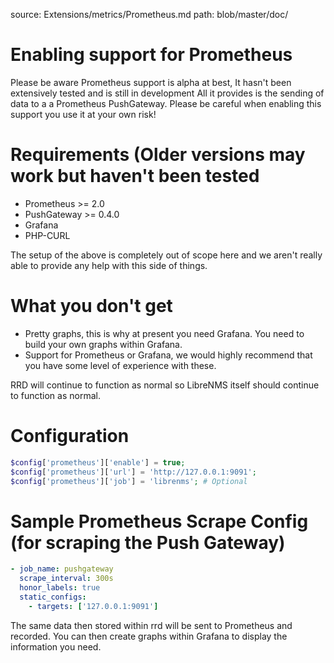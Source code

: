source: Extensions/metrics/Prometheus.md
path: blob/master/doc/

# Enabling support for Prometheus

Please be aware Prometheus support is alpha at best, It hasn't been
extensively tested and is still in development All it provides is the
sending of data to a a Prometheus PushGateway. Please be careful when
enabling this support you use it at your own risk!

# Requirements (Older versions may work but haven't been tested

- Prometheus >= 2.0
- PushGateway >= 0.4.0
- Grafana
- PHP-CURL

The setup of the above is completely out of scope here and we aren't
really able to provide any help with this side of things.

# What you don't get

- Pretty graphs, this is why at present you need Grafana. You need to
  build your own graphs within Grafana.
- Support for Prometheus or Grafana, we would highly recommend that
  you have some level of experience with these.

RRD will continue to function as normal so LibreNMS itself should
continue to function as normal.

# Configuration

```php
$config['prometheus']['enable'] = true;
$config['prometheus']['url'] = 'http://127.0.0.1:9091';
$config['prometheus']['job'] = 'librenms'; # Optional
```

# Sample Prometheus Scrape Config (for scraping the Push Gateway)

```yml
- job_name: pushgateway
  scrape_interval: 300s
  honor_labels: true
  static_configs:
    - targets: ['127.0.0.1:9091']
```

The same data then stored within rrd will be sent to Prometheus and
recorded. You can then create graphs within Grafana to display the
information you need.
